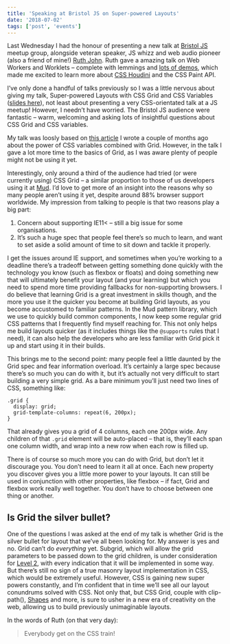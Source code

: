 ```yaml
---
title: 'Speaking at Bristol JS on Super-powered Layouts'
date: '2018-07-02'
tags: ['post', 'events']
---
```


Last Wednesday I had the honour of presenting a new talk at [Bristol JS](https://www.meetup.com/BristolJS/) meetup group, alongside veteran speaker, JS whizz and web audio pioneer (also a friend of mine!) [Ruth John](https://ruthjohn.com/). Ruth gave a amazing talk on Web Workers and Worklets – complete with lemmings and [lots of demos](https://codepen.io/Rumyra/full/PaBXdX/), which made me excited to learn more about [CSS Houdini](https://developers.google.com/web/updates/2016/05/houdini) and the CSS Paint API.

I’ve only done a handful of talks previously so I was a little nervous about giving my talk, Super-powered Layouts with CSS Grid and CSS Variables ([slides here](https://noti.st/mbarker84/G3yvAE/super-powered-layouts-with-css-grid-and-css-variables)), not least about presenting a very CSS-orientated talk at a JS meetup! However, I needn’t have worried. The Bristol JS audience were fantastic – warm, welcoming and asking lots of insightful questions about CSS Grid and CSS variables.

My talk was loosly based on [this article](https://codepen.io/michellebarker/post/super-powered-layouts-with-css-variables-css-gr) I wrote a couple of months ago about the power of CSS variables combined with Grid. However, in the talk I gave a lot more time to the basics of Grid, as I was aware plenty of people might not be using it yet.

Interestingly, only around a third of the audience had tried (or were currently using) CSS Grid – a similar proportion to those of us developers using it at [Mud](https://ournameismud.co.uk). I’d love to get more of an insight into the reasons why so many people aren’t using it yet, despite around 88% browser support worldwide. My impression from talking to people is that two reasons play a big part:

1.  Concern about supporting IE11< – still a big issue for some organisations.
2.  It’s such a huge spec that people feel there’s so much to learn, and want to set aside a solid amount of time to sit down and tackle it properly.

I get the issues around IE support, and sometimes when you’re working to a deadline there’s a tradeoff between getting something done quickly with the technology you know (such as flexbox or floats) and doing something new that will ultimately benefit your layout (and your learning) but which you need to spend more time providing fallbacks for non-supporting browsers. I do believe that learning Grid is a great investment in skills though, and the more you use it the quicker you become at building Grid layouts, as you become accustomed to familiar patterns. In the Mud pattern library, which we use to quickly build common components, I now keep some regular grid CSS patterns that I frequently find myself reaching for. This not only helps me build layouts quicker (as it includes things like the `@supports` rules that I need), it can also help the developers who are less familiar with Grid pick it up and start using it in their builds.

This brings me to the second point: many people feel a little daunted by the Grid spec and fear information overload. It’s certainly a large spec because there’s so much you can do with it, but it’s actually not very difficult to start building a very simple grid. As a bare minimum you’ll just need two lines of CSS, something like:

```
.grid {
  display: grid;
  grid-template-columns: repeat(6, 200px);
}
```

That already gives you a grid of 4 columns, each one 200px wide. Any children of that `.grid` element will be auto-placed – that is, they’ll each span one column width, and wrap into a new row when each row is filled up.

There is of course so much more you can do with Grid, but don’t let it discourage you. You don’t need to learn it all at once. Each new property you discover gives you a little more power to your layouts. It can still be used in conjunction with other properties, like flexbox – if fact, Grid and flexbox work really well together. You don’t have to choose between one thing or another.

## Is Grid the silver bullet?

One of the questions I was asked at the end of my talk is whether Grid is the silver bullet for layout that we’ve all been looking for. My answer is yes and no. Grid can’t do _everything_ yet. Subgrid, which will allow the grid parameters to be passed down to the grid children, is under consideration for [Level 2](https://www.w3.org/TR/css-grid-2/), with every indication that it will be implemented in some way. But there’s still no sign of a true masonry layout implementation in CSS, which would be extremely useful. However, CSS is gaining new super powers constantly, and I’m confident that in time we’ll see all our layout conundrums solved with CSS. Not only that, but CSS Grid, couple with clip-path(), [Shapes](https://developer.mozilla.org/en-US/docs/Web/CSS/CSS_Shapes) and more, is sure to usher in a new era of creativity on the web, allowing us to build previously unimaginable layouts.

In the words of Ruth (on that very day):

> Everybody get on the CSS train!
